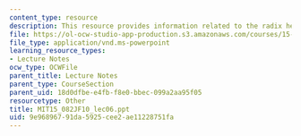 ```yaml
---
content_type: resource
description: This resource provides information related to the radix heap algorithm.
file: https://ol-ocw-studio-app-production.s3.amazonaws.com/courses/15-082j-network-optimization-fall-2010/9e96896791da5925cee2ae11228751fa_MIT15_082JF10_lec06.ppt
file_type: application/vnd.ms-powerpoint
learning_resource_types:
- Lecture Notes
ocw_type: OCWFile
parent_title: Lecture Notes
parent_type: CourseSection
parent_uid: 18d0dfbe-e4fb-f8e0-bbec-099a2aa95f05
resourcetype: Other
title: MIT15_082JF10_lec06.ppt
uid: 9e968967-91da-5925-cee2-ae11228751fa
---
```

